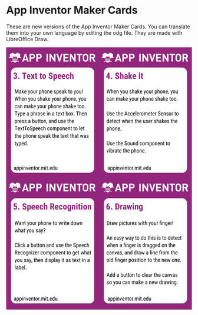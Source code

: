 # App Inventor Maker Cards

These are new versions of the App Inventor Maker Cards. You can translate them into your own language by editing the odg file. They are made with LibreOffice Draw.

![What is this](MakerCardsAppInventor-1.png)
